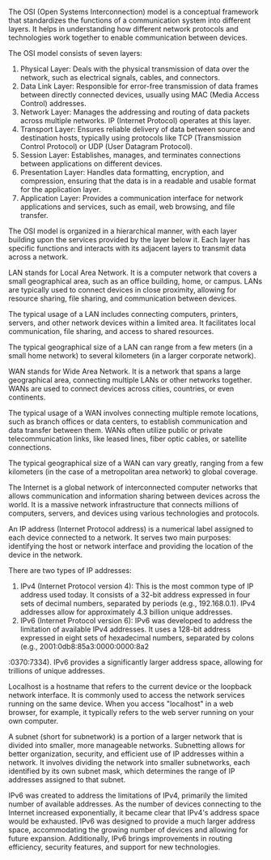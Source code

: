 The OSI (Open Systems Interconnection) model is a conceptual framework that standardizes the functions of a communication system into different layers. It helps in understanding how different network protocols and technologies work together to enable communication between devices.

The OSI model consists of seven layers:
1. Physical Layer: Deals with the physical transmission of data over the network, such as electrical signals, cables, and connectors.
2. Data Link Layer: Responsible for error-free transmission of data frames between directly connected devices, usually using MAC (Media Access Control) addresses.
3. Network Layer: Manages the addressing and routing of data packets across multiple networks. IP (Internet Protocol) operates at this layer.
4. Transport Layer: Ensures reliable delivery of data between source and destination hosts, typically using protocols like TCP (Transmission Control Protocol) or UDP (User Datagram Protocol).
5. Session Layer: Establishes, manages, and terminates connections between applications on different devices.
6. Presentation Layer: Handles data formatting, encryption, and compression, ensuring that the data is in a readable and usable format for the application layer.
7. Application Layer: Provides a communication interface for network applications and services, such as email, web browsing, and file transfer.

The OSI model is organized in a hierarchical manner, with each layer building upon the services provided by the layer below it. Each layer has specific functions and interacts with its adjacent layers to transmit data across a network.

LAN stands for Local Area Network. It is a computer network that covers a small geographical area, such as an office building, home, or campus. LANs are typically used to connect devices in close proximity, allowing for resource sharing, file sharing, and communication between devices.

The typical usage of a LAN includes connecting computers, printers, servers, and other network devices within a limited area. It facilitates local communication, file sharing, and access to shared resources.

The typical geographical size of a LAN can range from a few meters (in a small home network) to several kilometers (in a larger corporate network).

WAN stands for Wide Area Network. It is a network that spans a large geographical area, connecting multiple LANs or other networks together. WANs are used to connect devices across cities, countries, or even continents.

The typical usage of a WAN involves connecting multiple remote locations, such as branch offices or data centers, to establish communication and data transfer between them. WANs often utilize public or private telecommunication links, like leased lines, fiber optic cables, or satellite connections.

The typical geographical size of a WAN can vary greatly, ranging from a few kilometers (in the case of a metropolitan area network) to global coverage.

The Internet is a global network of interconnected computer networks that allows communication and information sharing between devices across the world. It is a massive network infrastructure that connects millions of computers, servers, and devices using various technologies and protocols.

An IP address (Internet Protocol address) is a numerical label assigned to each device connected to a network. It serves two main purposes: identifying the host or network interface and providing the location of the device in the network.

There are two types of IP addresses:
1. IPv4 (Internet Protocol version 4): This is the most common type of IP address used today. It consists of a 32-bit address expressed in four sets of decimal numbers, separated by periods (e.g., 192.168.0.1). IPv4 addresses allow for approximately 4.3 billion unique addresses.
2. IPv6 (Internet Protocol version 6): IPv6 was developed to address the limitation of available IPv4 addresses. It uses a 128-bit address expressed in eight sets of hexadecimal numbers, separated by colons (e.g., 2001:0db8:85a3:0000:0000:8a2

:0370:7334). IPv6 provides a significantly larger address space, allowing for trillions of unique addresses.

Localhost is a hostname that refers to the current device or the loopback network interface. It is commonly used to access the network services running on the same device. When you access "localhost" in a web browser, for example, it typically refers to the web server running on your own computer.

A subnet (short for subnetwork) is a portion of a larger network that is divided into smaller, more manageable networks. Subnetting allows for better organization, security, and efficient use of IP addresses within a network. It involves dividing the network into smaller subnetworks, each identified by its own subnet mask, which determines the range of IP addresses assigned to that subnet.

IPv6 was created to address the limitations of IPv4, primarily the limited number of available addresses. As the number of devices connecting to the Internet increased exponentially, it became clear that IPv4's address space would be exhausted. IPv6 was designed to provide a much larger address space, accommodating the growing number of devices and allowing for future expansion. Additionally, IPv6 brings improvements in routing efficiency, security features, and support for new technologies.
